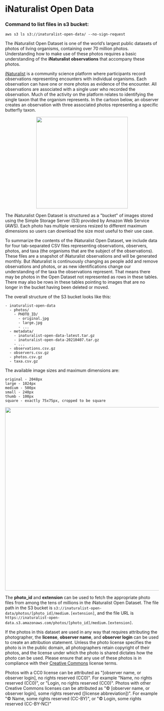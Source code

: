 # iNaturalist Open Data

### Command to list files in s3 bucket:

```
aws s3 ls s3://inaturalist-open-data/ --no-sign-request 
```



The iNaturalist Open Dataset is one of the world’s largest public datasets of photos of living organisms, containing over 70 million photos. Understanding how to make use of these photos requires a basic understanding of the **iNaturalist observations** that accompany these photos.

[iNaturalist](https://www.inaturalist.org) is a community science platform where participants record observations representing encounters with individual organisms. Each observation can have one or more photos as evidence of the encounter. All observations are associated with a single user who recorded the observation. Much of the activity on the platform relates to identifying the single taxon that the organism represents. In the cartoon below, an observer creates an observation with three associated photos representing a specific butterfly taxon.

<p align="center">
  <img src="https://user-images.githubusercontent.com/48566/114926381-46340380-9dfe-11eb-8379-a77a550d1822.png" width="300px">
</p>

The iNaturalist Open Dataset is structured as a "bucket" of images stored using the Simple Storage Server (S3) provided by Amazon Web Service (AWS). Each photo has multiple versions resized to different maximum dimensions so users can download the size most useful to their use case.

To summarize the contents of the iNaturalist Open Dataset, we include data for four tab-separated CSV files representing observations, observers, photos, and taxa (the organisms that are the subject of the observations). These files are a snapshot of iNaturalist observations and will be generated monthly. But iNaturalist is continuously changing as people add and remove observations and photos, or as new identifications change our understanding of the taxa the observations represent. That means there may be photos in the Open Dataset not represented as rows in these tables. There may also be rows in these tables pointing to images that are no longer in the bucket having been deleted or moved.

The overall structure of the S3 bucket looks like this:

```
- inaturalist-open-data
  - photos/
    - PHOTO_ID/
      - original.jpg
      - large.jpg
      - ...
  - metadata/
    - inaturalist-open-data-latest.tar.gz
    - inaturalist-open-data-20210407.tar.gz
    - ...
  - observations.csv.gz
  - observers.csv.gz
  - photos.csv.gz
  - taxa.csv.gz
```

The available image sizes and maximum dimensions are:

```
original - 2048px
large - 1024px
medium - 500px
small - 240px
thumb - 100px
square - exactly 75x75px, cropped to be square
```

<p align="center">
  <img src="https://user-images.githubusercontent.com/48566/114919407-344e6280-9df6-11eb-8138-8dee7d626673.png" width="600px">
</p>


The **photo_id** and **extension** can be used to fetch the appropriate photo files from among the tens of millions in the iNaturalist Open Dataset. The file path in the S3 bucket is `s3://inaturalist-open-data/photos/[photo_id]/medium.[extension]`, and the file URL is `https://inaturalist-open-data.s3.amazonaws.com/photos/[photo_id]/medium.[extension]`.

If the photos in this dataset are used in any way that requires attributing the photographer, the **license**, **observer name**, and **observer login** can be used to create an attribution statement. Unless the photo license specifies the photo is in the public domain, all photographers retain copyright of their photos, and the license under which the photo is shared dictates how the photo can be used. Please ensure that any use of these photos is in compliance with their [Creative Commons](https://creativecommons.org/licenses/) license terms.

Photos with a CC0 license can be attributed as "[observer name, or observer login], no rights reserved (CC0)". For example "Name, no rights reserved (CC0)", or "Login, no rights reserved (CC0)". Photos with other Creative Commons licenses can be attributed as "© [observer name, or observer login], some rights reserved ([license abbreviation])". For example "© Name, some rights reserved (CC-BY)", or "© Login, some rights reserved (CC-BY-NC)"
